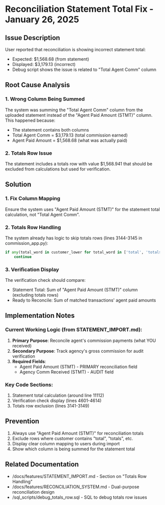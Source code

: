 # Reconciliation Statement Total Fix - January 26, 2025

## Issue Description
User reported that reconciliation is showing incorrect statement total:
- Expected: $1,568.68 (from statement)
- Displayed: $3,179.13 (incorrect)
- Debug script shows the issue is related to "Total Agent Comm" column

## Root Cause Analysis

### 1. Wrong Column Being Summed
The system was summing the "Total Agent Comm" column from the uploaded statement instead of the "Agent Paid Amount (STMT)" column. This happened because:
- The statement contains both columns
- Total Agent Comm = $3,179.13 (total commission earned)
- Agent Paid Amount = $1,568.68 (what was actually paid)

### 2. Totals Row Issue
The statement includes a totals row with value $1,568.941 that should be excluded from calculations but used for verification.

## Solution

### 1. Fix Column Mapping
Ensure the system uses "Agent Paid Amount (STMT)" for the statement total calculation, not "Total Agent Comm".

### 2. Totals Row Handling
The system already has logic to skip totals rows (lines 3144-3145 in commission_app.py):
```python
if any(total_word in customer_lower for total_word in ['total', 'totals', 'subtotal', 'sub-total', 'grand total', 'sum']):
    continue
```

### 3. Verification Display
The verification check should compare:
- Statement Total: Sum of "Agent Paid Amount (STMT)" column (excluding totals rows)
- Ready to Reconcile: Sum of matched transactions' agent paid amounts

## Implementation Notes

### Current Working Logic (from STATEMENT_IMPORT.md):
1. **Primary Purpose**: Reconcile agent's commission payments (what YOU received)
2. **Secondary Purpose**: Track agency's gross commission for audit verification
3. **Required Fields**:
   - Agent Paid Amount (STMT) - PRIMARY reconciliation field
   - Agency Comm Received (STMT) - AUDIT field

### Key Code Sections:
1. Statement total calculation (around line 11112)
2. Verification check display (lines 4601-4614)
3. Totals row exclusion (lines 3141-3149)

## Prevention
1. Always use "Agent Paid Amount (STMT)" for reconciliation totals
2. Exclude rows where customer contains "total", "totals", etc.
3. Display clear column mapping to users during import
4. Show which column is being summed for the statement total

## Related Documentation
- /docs/features/STATEMENT_IMPORT.md - Section on "Totals Row Handling"
- /docs/features/RECONCILIATION_SYSTEM.md - Dual-purpose reconciliation design
- /sql_scripts/debug_totals_row.sql - SQL to debug totals row issues